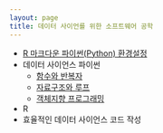 ```yaml
---
layout: page
title: 데이터 사이언를 위한 소프트웨어 공학
---
```



- [R 마크다운 파이썬(Python) 환경설정](sw4ds-oop-python-rmarkdown.html)
- 데이터 사이언스 파이썬
    - [함수와 반복자](sw4ds-python-base.html)
    - [자료구조와 루프](sw4ds-python-data-structure-loop.html)
    - [객체지향 프로그래밍](sw4ds-oop-python.html)
- R
- 효율적인 데이터 사이언스 코드 작성

